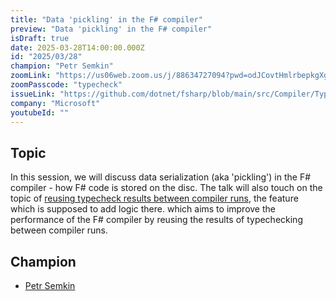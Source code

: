 ```yaml
---
title: "Data 'pickling' in the F# compiler"
preview: "Data 'pickling' in the F# compiler"
isDraft: true
date: 2025-03-28T14:00:00.000Z
id: "2025/03/28"
champion: "Petr Semkin"
zoomLink: "https://us06web.zoom.us/j/88634727094?pwd=odJCovtHmlrbepkgXgw57MbiE9qPPu.1"
zoomPasscode: "typecheck"
issueLink: "https://github.com/dotnet/fsharp/blob/main/src/Compiler/TypedTree/TypedTreePickle.fs"
company: "Microsoft"
youtubeId: ""
---
```


## Topic

In this session, we will discuss data serialization (aka 'pickling') in the F# compiler - how F# code is stored on the disc. The talk will also touch on the topic of [reusing typecheck results between compiler runs](https://github.com/dotnet/fsharp/blob/main/docs/reusing-typechecking-results.md), the feature which is supposed to add logic there.
which aims to improve the performance of the F# compiler by reusing the results of typechecking between compiler runs.

## Champion

- [Petr Semkin](https://twitter.com/psfinaki)
